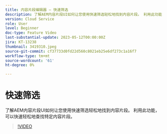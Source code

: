 ```yaml
---
title: 内容片段编辑器 — 快速筛选
description: 了解AEM内容片段UI如何让您使用快速筛选轻松地找到内容片段。 利用此功能，可以快速轻松地查找特定内容片段。
version: Cloud Service
role: User
level: Beginner
doc-type: Feature Video
last-substantial-update: 2023-05-12T00:00:00Z
jira: KT-13238
thumbnail: 3419310.jpeg
source-git-commit: cf37733d0fd22d560c8021eb25e6df273c1a16f7
workflow-type: tm+mt
source-wordcount: '61'
ht-degree: 0%

---
```



# 快速筛选

了解AEM内容片段UI如何让您使用快速筛选轻松地找到内容片段。 利用此功能，可以快速轻松地查找特定内容片段。

>[!VIDEO](https://video.tv.adobe.com/v/3419310/?learn=on)
